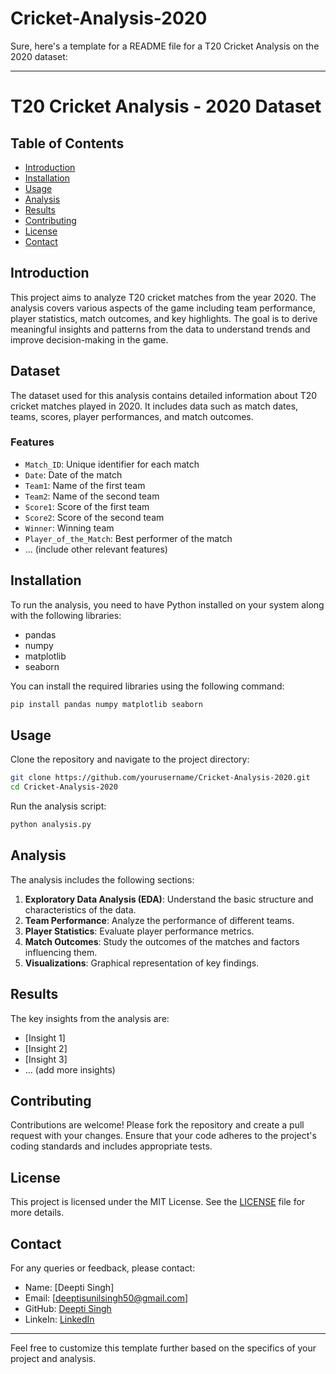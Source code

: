 # Cricket-Analysis-2020

Sure, here's a template for a README file for a T20 Cricket Analysis on the 2020 dataset:

---

# T20 Cricket Analysis - 2020 Dataset

## Table of Contents
- [Introduction](#introduction)
- [Installation](#installation)
- [Usage](#usage)
- [Analysis](#analysis)
- [Results](#results)
- [Contributing](#contributing)
- [License](#license)
- [Contact](#contact)

## Introduction
This project aims to analyze T20 cricket matches from the year 2020. The analysis covers various aspects of the game including team performance, player statistics, match outcomes, and key highlights. The goal is to derive meaningful insights and patterns from the data to understand trends and improve decision-making in the game.

## Dataset
The dataset used for this analysis contains detailed information about T20 cricket matches played in 2020. It includes data such as match dates, teams, scores, player performances, and match outcomes.

### Features
- `Match_ID`: Unique identifier for each match
- `Date`: Date of the match
- `Team1`: Name of the first team
- `Team2`: Name of the second team
- `Score1`: Score of the first team
- `Score2`: Score of the second team
- `Winner`: Winning team
- `Player_of_the_Match`: Best performer of the match
- ... (include other relevant features)

## Installation
To run the analysis, you need to have Python installed on your system along with the following libraries:
- pandas
- numpy
- matplotlib
- seaborn

You can install the required libraries using the following command:
```bash
pip install pandas numpy matplotlib seaborn 
```

## Usage
Clone the repository and navigate to the project directory:
```bash
git clone https://github.com/yourusername/Cricket-Analysis-2020.git
cd Cricket-Analysis-2020
```

Run the analysis script:
```bash
python analysis.py
```

## Analysis
The analysis includes the following sections:
1. **Exploratory Data Analysis (EDA)**: Understand the basic structure and characteristics of the data.
2. **Team Performance**: Analyze the performance of different teams.
3. **Player Statistics**: Evaluate player performance metrics.
4. **Match Outcomes**: Study the outcomes of the matches and factors influencing them.
5. **Visualizations**: Graphical representation of key findings.

## Results
The key insights from the analysis are:
- [Insight 1]
- [Insight 2]
- [Insight 3]
- ... (add more insights)

## Contributing
Contributions are welcome! Please fork the repository and create a pull request with your changes. Ensure that your code adheres to the project's coding standards and includes appropriate tests.

## License
This project is licensed under the MIT License. See the [LICENSE](LICENSE) file for more details.

## Contact
For any queries or feedback, please contact:
- Name: [Deepti Singh]
- Email: [deeptisunilsingh50@gmail.com]
- GitHub: [Deepti Singh](https://github.com/deepti-50/)
- LinkeIn: [LinkedIn](https://www.linkedin.com/in/deepti-singh-6a21b5287/)

---

Feel free to customize this template further based on the specifics of your project and analysis.
